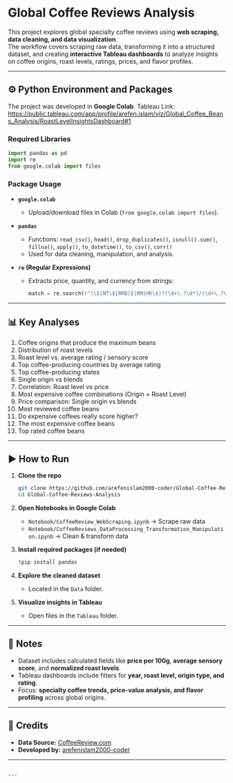 # Global Coffee Reviews Analysis


This project explores global specialty coffee reviews using **web scraping, data cleaning, and data visualization**.  
The workflow covers scraping raw data, transforming it into a structured dataset, and creating **interactive Tableau dashboards** to analyze insights on coffee origins, roast levels, ratings, prices, and flavor profiles.

---



## ⚙️ Python Environment and Packages

The project was developed in **Google Colab**.
Tableau Link: https://public.tableau.com/app/profile/arefen.islam/viz/Global_Coffee_Beans_Analysis/RoastLevelInsightsDashboard#1

### Required Libraries
```python
import pandas as pd
import re
from google.colab import files
````

### Package Usage

* **`google.colab`**

  * Upload/download files in Colab (`from google.colab import files`).

* **`pandas`**

  * Functions: `read_csv()`, `head()`, `drop_duplicates()`, `isnull().sum()`,
    `fillna()`, `apply()`, `to_datetime()`, `to_csv()`, `corr()`
  * Used for data cleaning, manipulation, and analysis.

* **`re` (Regular Expressions)**

  * Extracts price, quantity, and currency from strings:

    ```python
    match = re.search(r"(\$|NT\$|RMB|£|RM|HK\$)?(\d+\.?\d*)/(\d+\.?\d*)(oz|ounces|g|grams|kilogram|kg|capsules)?", price_str, re.IGNORECASE)
    ```

---

## 📊 Key Analyses

1. Coffee origins that produce the maximum beans
2. Distribution of roast levels
3. Roast level vs. average rating / sensory score
4. Top coffee-producing countries by average rating
5. Top coffee-producing states
6. Single origin vs blends
7. Correlation: Roast level vs price
8. Most expensive coffee combinations (Origin × Roast Level)
9. Price comparison: Single origin vs blends
10. Most reviewed coffee beans
11. Do expensive coffees really score higher?
12. The most expensive coffee beans
13. Top rated coffee beans

---

## ▶️ How to Run

1. **Clone the repo**

   ```bash
   git clone https://github.com/arefenislam2000-coder/Global-Coffee-Reviews-Analysis.git
   cd Global-Coffee-Reviews-Analysis
   ```

2. **Open Notebooks in Google Colab**

   * `Notebook/CoffeeReview_WebScraping.ipynb` → Scrape raw data
   * `Notebook/CoffeeReviews_DataProcessing_Transformation_Manipulation.ipynb` → Clean & transform data

3. **Install required packages (if needed)**

   ```bash
   !pip install pandas
   ```

4. **Explore the cleaned dataset**

   * Located in the `Data` folder.

5. **Visualize insights in Tableau**

   * Open files in the `Tableau` folder.

---

## 📝 Notes

* Dataset includes calculated fields like **price per 100g**, **average sensory score**, and **normalized roast levels**.
* Tableau dashboards include filters for **year, roast level, origin type, and rating**.
* Focus: **specialty coffee trends, price-value analysis, and flavor profiling** across global origins.

---

## 🙌 Credits

* **Data Source:** [CoffeeReview.com](https://www.coffeereview.com/)
* **Developed by:** [arefenislam2000-coder](https://github.com/arefenislam2000-coder)

---

```

---



